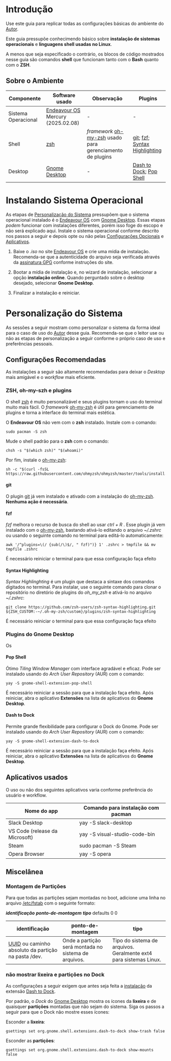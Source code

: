 # Introdução

Use este guia para replicar todas as configurações básicas do ambiente do [Autor](https://github.com/Mongera32).

Este guia pressupõe conhecimendo básico sobre **instalação de sistemas operacionais** e **linguagens shell usadas no Linux**.

A menos que seja especificado o contrário, os blocos de código mostrados nesse guia são comandos **shell** que funcionam tanto com o **Bash** quanto com o **ZSH**.

## Sobre o Ambiente

| Componente | Software usado | Observação | Plugins |
|---|---|---|---|
| Sistema Operacional | [Endeavour OS](https://endeavouros.com) Mercury (2025.02.08) | - | - |
| Shell | [zsh](https://github.com/ohmyzsh/ohmyzsh/wiki/Installing-ZSH) | _framework_ [oh-my-zsh](https://ohmyz.sh) usado para gerenciamento de plugins | [git](https://github.com/ohmyzsh/ohmyzsh/blob/master/plugins/git/git.plugin.zsh); [fzf](https://github.com/ohmyzsh/ohmyzsh/blob/master/plugins/git/git.plugin.zsh); [Syntax Highlighting](https://github.com/zsh-users/zsh-syntax-highlighting) |
| Desktop | [Gnome Desktop](https://www.gnome.org) | - | [Dash to Dock](https://micheleg.github.io/dash-to-dock/); [Pop Shell](https://github.com/pop-os/shell) | 

# Instalando Sistema Operacional

As etapas de [Personalização do Sistema](#per_sis) pressupõem que o sistema operacional instalado é o [Endeavour OS](https://endeavouros.com) com [Gnome Desktop](https://www.gnome.org). Essas etapas _podem_ funcionar com instalações diferentes, porém isso foge do escopo e não será explicado aqui. Instale o sistema operacional conforme descrito nos passos a seguir e depois opte ou não pelas [Configurações Opcionais](#rec_conf) e [Aplicativos](#aplicativos).

1. Baixe o _.iso_ no site [Endeavour OS](endeavouros.com) e crie uma mídia de instalação. Recomenda-se que a autenticidade do arquivo seja verificada através da [assinatura GPG](https://www.gnupg.org/gph/en/manual/x135.html) conforme instruções do site.

2. Bootar a mídia de instalação e, no wizard de instalação, selecionar a opção **instalação online**. Quando perguntado sobre o desktop desejado, selecionar **Gnome Desktop**.
    
3. Finalizar a instalação e reiniciar.


# Personalização do Sistema <a id="per_sis"></a>

As sessões a seguir mostram como personalizar o sistema da forma ideal para o caso de uso do [Autor](https://github.com/Mongera32) desse guia. Recomenda-se que o leitor use ou não as etapas de personalização a seguir conforme o próprio caso de uso e preferências pessoais.

## Configurações Recomendadas <a id="rec_conf"></a>

As instalações a seguir são altamente recomendadas para deixar o _Desktop_ mais amigável e o _workflow_ mais eficiente.

### ZSH, oh-my-szh e plugins <a id="zsh_conf"></a>

O shell [zsh](https://github.com/ohmyzsh/ohmyzsh/wiki/Installing-ZSH) é muito personalizável e seus plugins tornam o uso do terminal muito mais fácil. O _framework_ [oh-my-zsh](https://ohmyz.sh) é útil para gerenciamento de plugins e torna a interface do terminal mais estética.

O **Endeavour OS** não vem com o **zsh** instalado. Instale com o comando:
```
sudo pacman -S zsh 
```
Mude o shell padrão para o **zsh** com o comando:
```
chsh -s "$(which zsh)" "$(whoami)"
```
Por fim, instale o [oh-my-zsh](https://ohmyz.sh):
```
sh -c "$(curl -fsSL https://raw.githubusercontent.com/ohmyzsh/ohmyzsh/master/tools/install.sh)"
```

#### git

O plugin [git](https://github.com/ohmyzsh/ohmyzsh/blob/master/plugins/git/git.plugin.zsh) já vem instalado e ativado com a instalação do [oh-my-zsh](https://ohmyz.sh). **Nenhuma ação é necessária**.

#### fzf

_fzf_ melhora o recurso de busca do shell ao usar _ctrl + R_ . Esse plugin já vem instalado com o [oh-my-zsh](https://ohmyz.sh), bastando ativá-lo editando o arquivo _~/.zshrc_ ou usando o seguinte comando no terminal para editá-lo automaticamente:
```
awk '/^plugins=\(/ {sub(/\)$/, " fzf)")} 1' .zshrc > tmpfile && mv tmpfile .zshrc 
```
É necessário reiniciar o terminal para que essa configuração faça efeito

#### Syntax Highlighting

_Syntax Highlinghting_ é um plugin que destaca a sintaxe dos comandos digitados no terminal. Para instalar, use o seguinte comando para clonar o repositório no diretório de plugins do _oh_my_zsh_ e ativá-lo no arquivo _~/.zshrc_:
```
git clone https://github.com/zsh-users/zsh-syntax-highlighting.git ${ZSH_CUSTOM:-~/.oh-my-zsh/custom}/plugins/zsh-syntax-highlighting
```
É necessário reiniciar o terminal para que essa configuração faça efeito

### Plugins do Gnome Desktop <a id="gnome_plugins"></a>

Os

#### Pop Shell

Ótimo _Tiling Window Manager_ com interface agradável e eficaz. Pode ser instalado usando do _Arch User Repository_ (AUR) com o comando:
```
yay -S gnome-shell-extension-pop-shell 
```
É necessário reiniciar a sessão para que a instalação faça efeito. Após reiniciar, abra o aplicativo **Extensões** na lista de aplicativos do **Gnome Desktop**.


#### Dash to Dock <a id="dash-to-dock"></a>

Permite grande flexibilidade para configurar o Dock do Gnome. Pode ser instalado usando do _Arch User Repository_ (AUR) com o comando:

```
yay -S gnome-shell-extension-dash-to-dock 
```
É necessário reiniciar a sessão para que a instalação faça efeito. Após reiniciar, abra o aplicativo **Extensões** na lista de aplicativos do **Gnome Desktop**.

## Aplicativos usados <a id="aplicativos"></a>

O uso ou não dos seguintes aplicativos varia conforme preferência do usuário e workflow. 

| Nome do app                             | Comando para instalação com pacman        |
| ---                                     | ---                                       |
| Slack Desktop                           | yay -S slack-desktop                      |
| VS Code (release da Microsoft)          | yay -S visual-studio-code-bin             |
| Steam                                   | sudo pacman -S Steam                      |
| Opera Browser                           | yay -S opera                              |


## Miscelânea

### Montagem de Partições

Para que todas as partições sejam montadas no boot, adicione uma linha no arquivo [/etc/fstab](https://wiki.archlinux.org/title/Fstab) com o seguinte formato:

_**identificação**_ _**ponto-de-montagem**_ _**tipo**_ defaults 0 0

| identificação | ponto-de-montagem | tipo|
| --- | --- | --- |
[UUID](https://en.wikipedia.org/wiki/Universally_unique_identifier) ou caminho absoluto da partição na pasta /dev. | Onde a partição será montada no sistema de arquivos. | Tipo do sistema de arquivos. Geralmente ext4 para sistemas Linux. |




### não mostrar lixeira e partições no Dock

As configurações a seguir exigem que antes seja feita a [instalação](#dash-to-dock) da extensão [Dash to Dock](https://micheleg.github.io/dash-to-dock/).

Por padrão, o _Dock_ do [Gnome Desktop](https://www.gnome.org) mostra os ícones da **lixeira** e de quaisquer **partições** montadas que não sejam do sistema. Siga os passos a seguir para que o Dock não mostre esses ícones:

Esconder a **lixeira**:
```
gsettings set org.gnome.shell.extensions.dash-to-dock show-trash false
```

Esconder as **partições**:
```
gsettings set org.gnome.shell.extensions.dash-to-dock show-mounts false
```





